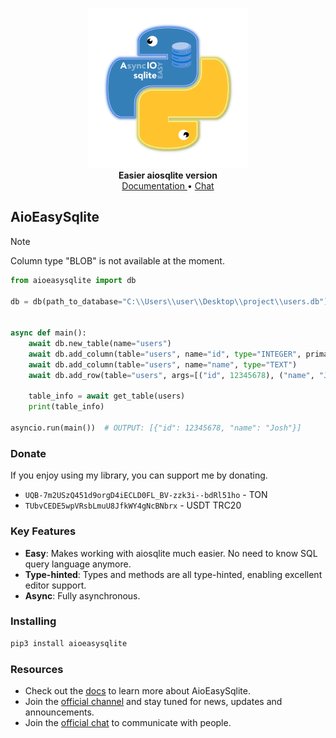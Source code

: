 <p align="center">
    <a href="https://github.com/treizd/AioEasySqlite">
        <img src="https://raw.githubusercontent.com/treizd/aioeasysqlite/main/image.png" alt="AioEasySqlite" width="256">
    </a>
    <br>
    <b>Easier aiosqlite version</b>
    <br>
    <a href="example.com">
        Documentation
    </a>
    •
    <a href="https://t.me/+4h_rZvpLwSA3NWIy">
        Chat
    </a>
</p>

## AioEasySqlite

> [!NOTE]
> Column type "BLOB" is not available at the moment.


``` python
from aioeasysqlite import db

db = db(path_to_database="C:\\Users\\user\\Desktop\\project\\users.db")


async def main():
    await db.new_table(name="users")
    await db.add_column(table="users", name="id", type="INTEGER", primary_key=True)
    await db.add_column(table="users", name="name", type="TEXT")
    await db.add_row(table="users", args=[("id", 12345678), ("name", "Josh")])
    
    table_info = await get_table(users)
    print(table_info)

asyncio.run(main())  # OUTPUT: [{"id": 12345678, "name": "Josh"}]
```

### Donate
If you enjoy using my library, you can support me by donating.

- `UQB-7m2USzQ451d9orgD4iECLD0FL_BV-zzk3i--bdRl51ho` - TON
- `TUbvCEDE5wpVRsbLmuU8JfkWY4gNcBNbrx` - USDT TRC20

### Key Features
- **Easy**: Makes working with aiosqlite much easier. No need to know SQL query language anymore.
- **Type-hinted**: Types and methods are all type-hinted, enabling excellent editor support.
- **Async**: Fully asynchronous.

### Installing
``` bash
pip3 install aioeasysqlite
```


### Resources

- Check out the [docs](example.com) to learn more about AioEasySqlite.
- Join the [official channel](https://t.me/opentracing) and stay tuned for news, updates and announcements.
- Join the [official chat](https://t.me/+4h_rZvpLwSA3NWIy) to communicate with people.
